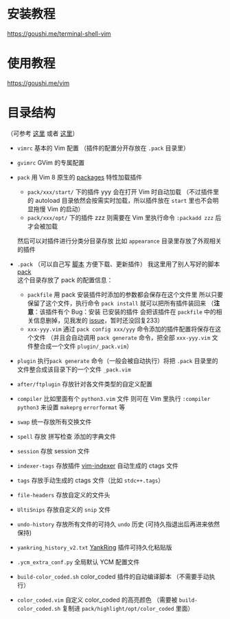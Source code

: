 # 安装教程

https://goushi.me/terminal-shell-vim

# 使用教程

https://goushi.me/vim

# 目录结构

（可参考 [这里](http://learnvimscriptthehardway.stevelosh.com/chapters/42.html) 或者 [这里](http://www.panozzaj.com/blog/2011/09/09/vim-directory-structure/)）

* `vimrc`
  基本的 Vim 配置
  （插件的配置分开存放在 `.pack` 目录里）

* `gvimrc`
  GVim 的专属配置

* `pack`
  用 Vim 8 原生的 [packages](https://shapeshed.com/vim-packages/) 特性加载插件
  * `pack/xxx/start/` 下的插件 yyy 会在打开 Vim 时自动加载
    （不过插件里的 autoload 目录依然会按需实时加载，所以插件放在 `start` 里也不会明显拖慢 Vim 的启动）
  * `pack/xxx/opt/` 下的插件 zzz 则需要在 Vim 里执行命令 `:packadd zzz` 后才会被加载

  然后可以对插件进行分类分目录存放
  比如 `appearance` 目录里存放了外观相关的插件

* `.pack`
  （可以自己写 [脚本](https://gist.github.com/d9f571575827d5032a23f23ae365da37) 方便下载、更新插件）
  我这里用了别人写好的脚本 [pack](https://github.com/maralla/pack)  
  这个目录存放了 pack 的配置信息：
  * `packfile`
    用 pack 安装插件时添加的参数都会保存在这个文件里
    所以只要保留了这个文件，执行命令 `pack install` 就可以把所有插件装回来
    （**注意**：该插件有个 Bug：安装 已安装的插件 会把该插件在 `packfile` 中的相关信息删掉，见我发的 [issue](https://github.com/maralla/pack/issues/25)，暂时还没回复233）
  * `xxx-yyy.vim`
    通过 `pack config xxx/yyy` 命令添加的插件配置将保存在这个文件
    （并且会自动调用 `pack generate` 命令，把全部 `xxx-yyy.vim` 文件整合成一个文件 `plugin/_pack.vim`）


* `plugin`
  执行`pack generate` 命令（一般会被自动执行）将把 `.pack` 目录里的文件整合成该目录下的一个文件 `_pack.vim`

* `after/ftplugin`
  存放针对各文件类型的自定义配置

* `compiler`
  比如里面有个 `python3.vim` 文件
  则可在 Vim 里执行 `:compiler python3` 来设置 `makeprg` `errorformat` 等

* `swap`
  统一存放所有交换文件

* `spell`
  存放 拼写检查 添加的字典文件

* `session`
  存放 session 文件

* `indexer-tags`
  存放插件 [vim-indexer](https://github.com/alvan/vim-indexer) 自动生成的 ctags 文件

* `tags`
  存放手动生成的 ctags 文件（比如 `stdc++.tags`）

* `file-headers`
  存放自定义的文件头

* `UltiSnips`
  存放自定义的 `snip` 文件

* `undo-history`
  存放所有文件的可持久 `undo` 历史
  (可持久指退出后再进来依然保持)

* `yankring_history_v2.txt`
   [YankRing](https://github.com/vim-scripts/YankRing.vim) 插件可持久化粘贴版

* `.ycm_extra_conf.py`
  全局默认 YCM 配置文件

* `build-color_coded.sh`
  color_coded 插件的自动编译脚本
  （不需要手动执行）

* `color_coded.vim`
  自定义 color_coded 的高亮颜色
  （需要被 `build-color_coded.sh` 复制进 `pack/highlight/opt/color_coded` 里面）
